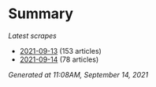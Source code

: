 # Summary
*Latest scrapes*
* [2021-09-13](https://github.com/nuuuwan/news_lk/blob/data/news_lk.2021-09-13.json) (153 articles)
* [2021-09-14](https://github.com/nuuuwan/news_lk/blob/data/news_lk.2021-09-14.json) (78 articles)

*Generated at 11:08AM, September 14, 2021*